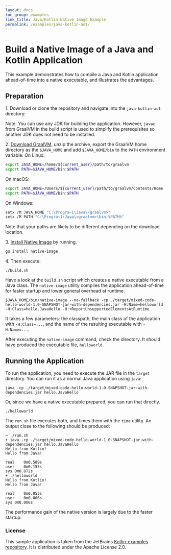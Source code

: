 ```yaml
---
layout: docs
toc_group: examples
link_title: Java/Kotlin Native Image Example
permalink: /examples/java-kotlin-aot/
---
```


# Build a Native Image of a Java and Kotlin Application

This example demonstrates how to compile a Java and Kotlin application ahead-of-time into a native executable, and illustrates the advantages.

## Preparation

1&#46; Download or clone the repository and navigate into the `java-kotlin-aot` directory:

  Note: You can use any JDK for building the application. However, `javac` from GraalVM in the build script is used to simplify the prerequisites so another JDK does not need to be installed.

2&#46; [Download GraalVM](https://www.graalvm.org/downloads/), unzip the archive, export the GraalVM home directory as the `$JAVA_HOME` and add `$JAVA_HOME/bin` to the `PATH` environment variable:
  On Linux:
  ```bash
  export JAVA_HOME=/home/${current_user}/path/to/graalvm
  export PATH=$JAVA_HOME/bin:$PATH
  ```
  On macOS:
  ```bash
  export JAVA_HOME=/Users/${current_user}/path/to/graalvm/Contents/Home
  export PATH=$JAVA_HOME/bin:$PATH
  ```
  On Windows:
  ```bash
  setx /M JAVA_HOME "C:\Progra~1\Java\<graalvm>"
  setx /M PATH "C:\Progra~1\Java\<graalvm>\bin;%PATH%"
  ```
  Note that your paths are likely to be different depending on the download location.

3&#46; [Install Native Image](../reference-manual/native-image/README.md/#install-native-image) by running.
  ```bash
  gu install native-image
  ```

4&#46; Then execute:
  ```shell
  ./build.sh
  ```

Have a look at the `build.sh` script which creates a native executable from a Java class.
The `native-image` utility compiles the application ahead-of-time for faster startup and lower general overhead at runtime.
```shell
$JAVA_HOME/bin/native-image --no-fallback -cp ./target/mixed-code-hello-world-1.0-SNAPSHOT-jar-with-dependencies.jar -H:Name=helloworld -H:Class=hello.JavaHello -H:+ReportUnsupportedElementsAtRuntime
```

It takes a few parameters: the classpath, the main class of the application with `-H:Class=...`, and the name of the resulting executable with `-H:Name=...`.

After executing the `native-image` command, check the directory.
It should have produced the executable file, `helloworld`.

## Running the Application

To run the application, you need to execute the JAR file in the `target` directory.
You can run it as a normal Java application using `java`:
```shell
java -cp ./target/mixed-code-hello-world-1.0-SNAPSHOT-jar-with-dependencies.jar hello.JavaHello
```

Or, since we have a native executable prepared, you can run that directly.
```shell
./helloworld

```

The `run.sh` file executes both, and times them with the `time` utility.
An output close to the following should be produced:
```shell
→ ./run.sh
+ java -cp ./target/mixed-code-hello-world-1.0-SNAPSHOT-jar-with-dependencies.jar hello.JavaHello
Hello from Kotlin!
Hello from Java!

real	0m0.589s
user	0m0.155s
sys	0m0.072s
+ ./helloworld
Hello from Kotlin!
Hello from Java!

real	0m0.053s
user	0m0.006s
sys	0m0.006s
```

The performance gain of the native version is largely due to the faster startup.

### License

This sample application is taken from the JetBrains [Kotlin-examples repository](https://github.com/JetBrains/kotlin-examples/tree/master/maven/mixed-code-hello-world).
It is distributed under the Apache License 2.0.
